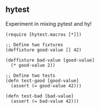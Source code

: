 ## hytest

Experiment in mixing pytest and hy!

```hy
(require [hytest.macros [*]])

;; Define two fixtures
(deffixture good-value [] 42)

(deffixture bad-value [good-value]
  (* good-value 2))

;; Define two tests
(defn test-good [good-value]
  (assert (= good-value 42)))

(defn test-bad [bad-value]
  (assert (= bad-value 42)))
```
